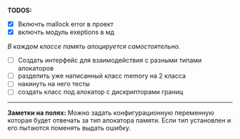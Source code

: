 **TODOS:**
- [x] Включть mallock error в проект
- [x] включть модуль exeptions в мд

*В каждом классе память алоцируется самостоятельно.*
- [ ] Создать интерфейс для взаимодействия с разными типами алокаторов
- [ ] разделить уже написанный класс memory на 2 класса 
- [ ] накинуть на него тесты
- [ ] создать класс под алокатор с дискрипторами границ

***
**Заметки на полях:**
Можно задать конфигурационную переменную которая будет отвечать за тип алокатора памяти.
Если тип установлен и его пытаются поменять выдать ошибку.